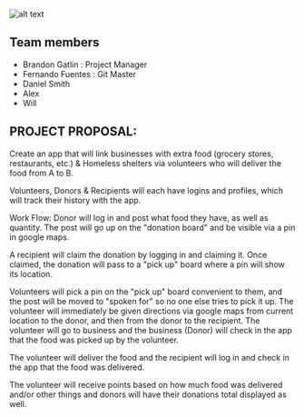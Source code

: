 ![alt text](http://unwrittenagency.com/wp-content/uploads/2018/01/project-3.png)

## Team members
- Brandon Gatlin : Project Manager
- Fernando Fuentes : Git Master
- Daniel Smith
- Alex
- Will

## PROJECT PROPOSAL:

Create an app that will link businesses with extra food (grocery stores, restaurants, etc.) & Homeless shelters via volunteers who will deliver the food from A to B.

Volunteers, Donors & Recipients will each have logins and profiles, which will track their history with the app.

Work Flow:
Donor will log in and post what food they have, as well as quantity. The post will go up on the "donation board" and be visible via a pin in google maps.

A recipient will claim the donation by logging in and claiming it. Once claimed, the donation will pass to a "pick up" board where a pin will show its location.

Volunteers will pick a pin on the "pick up" board convenient to them, and the post will be moved to "spoken for" so no one else tries to pick it up. The volunteer will immediately be given directions via google maps from current location to the donor, and then from the donor to the recipient. The volunteer will go to business and the business (Donor) will check in the app that the food was picked up by the volunteer.

The volunteer will deliver the food and the recipient will log in and check in the app that the food was delivered.

The volunteer will receive points based on how much food was delivered and/or other things and donors will have their donations total displayed as well.
